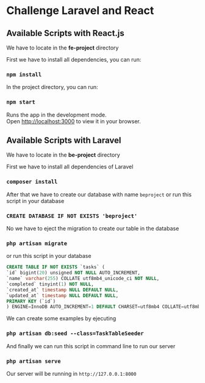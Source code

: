 # Challenge Laravel and React

## Available Scripts with React.js
We have to locate in the **fe-project** directory

First we have to install all dependencies, you can run:

### `npm install`

In the project directory, you can run:

### `npm start`

Runs the app in the development mode.\
Open [http://localhost:3000](http://localhost:3000) to view it in your browser.


## Available Scripts with Laravel
We have to locate in the **be-project** directory

First we have to install all dependencies of Laravel

### `composer install`

After that we have to create our database with name `beproject` or run this script in your database 

### `CREATE DATABASE IF NOT EXISTS 'beproject'`

No we have to eject the migration to create our table in the database

### `php artisan migrate`

or run this script in your database
```sql
CREATE TABLE IF NOT EXISTS `tasks` (
`id` bigint(20) unsigned NOT NULL AUTO_INCREMENT,
`name` varchar(255) COLLATE utf8mb4_unicode_ci NOT NULL,
`completed` tinyint(1) NOT NULL,
`created_at` timestamp NULL DEFAULT NULL,
`updated_at` timestamp NULL DEFAULT NULL,
PRIMARY KEY (`id`)
) ENGINE=InnoDB AUTO_INCREMENT=1 DEFAULT CHARSET=utf8mb4 COLLATE=utf8mb4_unicode_ci;
```

We can create some examples by ejecuting

### `php artisan db:seed --class=TaskTableSeeder`

And finally we can run this script in command line to run our server

### `php artisan serve`

Our server will be running in `http://127.0.0.1:8000`
